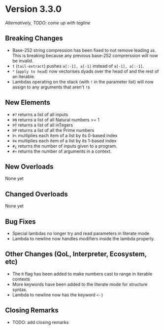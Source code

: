 # Version 3.3.0

_Alternatively, TODO: come up with tagline_

## Breaking Changes

* Base-252 string compression has been fixed to not remove leading `a`s. This is breaking because
any previous base-252 comprerssion will now be invalid.
* `ṫ` (`tail-extract`) pushes `a[:-1], a[-1]` instead of `a[-1], a[:-1]`.
* `ᴴ` (`apply to head`) now vectorises dyads over the head of and the rest of an iterable.
* Lambdas operating on the stack (with `!` in the parameter list) will now assign
to any arguments that aren't `!`s


## New Elements

* `#?` returns a list of all inputs
* `ÞṆ` returns a list of all Ṇatural numbers >= 1
* `ÞṬ` returns a list of all inṬegers
* `ÞP` returns a list of all the Prime numbers
* `Þι` multiplies each item of a list by its 0-based index
* `Þκ` multiplies each item of a list by its 1-based index
* `#¿` returns the number of inputs given to a program. 
* `#¤` returns the number of arguments in  a context.

## New Overloads

None yet

## Changed Overloads

None yet

## Bug Fixes

* Special lambdas no longer try and read parameters in literate mode
* Lambda to newline now handles modifiers inside the lambda properly.

## Other Changes (QoL, Interpreter, Ecosystem, etc)

* The `R` flag has been added to make numbers cast to range in iterable
contexts
* More keywords have been added to the literate mode for structure syntax.
* Lambda to newline now has the keyword `<-}`

## Closing Remarks

* TODO: add closing remarks